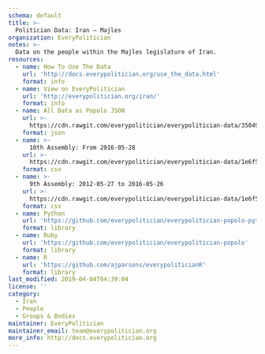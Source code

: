 ```yaml
---
schema: default
title: >-
  Politician Data: Iran — Majles
organization: EveryPolitician
notes: >-
  Data on the people within the Majles legislature of Iran.
resources:
  - name: How To Use The Data
    url: 'http://docs.everypolitician.org/use_the_data.html'
    format: info
  - name: View on EveryPolitician
    url: 'http://everypolitician.org/iran/'
    format: info
  - name: All Data as Popolo JSON
    url: >-
      https://cdn.rawgit.com/everypolitician/everypolitician-data/35049c3c6dd6a7a9d54f218f349877cade3b7620/data/Iran/Assembly/ep-popolo-v1.0.json
    format: json
  - name: >-
      10th Assembly: From 2016-05-28
    url: >-
      https://cdn.rawgit.com/everypolitician/everypolitician-data/1e6f5ecc3974955ea5d625d184fb8fcd7517ec9c/data/Iran/Assembly/term-10.csv
    format: csv
  - name: >-
      9th Assembly: 2012-05-27 to 2016-05-26
    url: >-
      https://cdn.rawgit.com/everypolitician/everypolitician-data/1e6f5ecc3974955ea5d625d184fb8fcd7517ec9c/data/Iran/Assembly/term-9.csv
    format: csv
  - name: Python
    url: 'https://github.com/everypolitician/everypolitician-popolo-python'
    format: library
  - name: Ruby
    url: 'https://github.com/everypolitician/everypolitician-popolo'
    format: library
  - name: R
    url: 'https://github.com/ajparsons/everypoliticianR'
    format: library
last_modified: 2019-04-04T04:39:04
license: ''
category:
  - Iran
  - People
  - Groups & Bodies
maintainer: EveryPolitician
maintainer_email: team@everypolitician.org
more_info: http://docs.everypolitician.org
---
```

